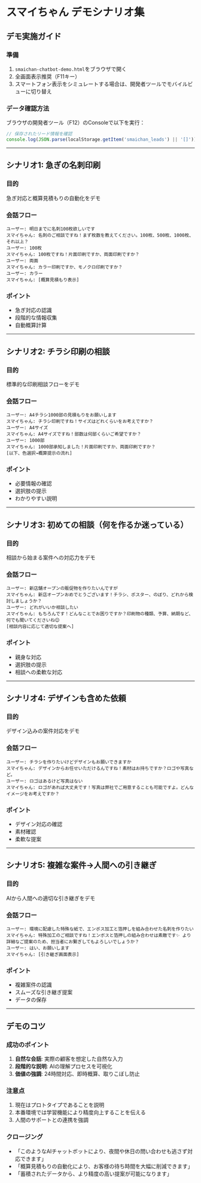 # スマイちゃん デモシナリオ集

## デモ実施ガイド

### 準備
1. `smaichan-chatbot-demo.html`をブラウザで開く
2. 全画面表示推奨（F11キー）
3. スマートフォン表示をシミュレートする場合は、開発者ツールでモバイルビューに切り替え

### データ確認方法
ブラウザの開発者ツール（F12）のConsoleで以下を実行：
```javascript
// 保存されたリード情報を確認
console.log(JSON.parse(localStorage.getItem('smaichan_leads') || '[]'));
```

---

## シナリオ1: 急ぎの名刺印刷

### 目的
急ぎ対応と概算見積もりの自動化をデモ

### 会話フロー
```
ユーザー: 明日までに名刺100枚欲しいです
スマイちゃん: 名刺のご相談ですね！まず枚数を教えてください。100枚、500枚、1000枚、それ以上？
ユーザー: 100枚
スマイちゃん: 100枚ですね！片面印刷ですか、両面印刷ですか？
ユーザー: 両面
スマイちゃん: カラー印刷ですか、モノクロ印刷ですか？
ユーザー: カラー
スマイちゃん: [概算見積もり表示]
```

### ポイント
- 急ぎ対応の認識
- 段階的な情報収集
- 自動概算計算

---

## シナリオ2: チラシ印刷の相談

### 目的
標準的な印刷相談フローをデモ

### 会話フロー
```
ユーザー: A4チラシ1000部の見積もりをお願いします
スマイちゃん: チラシ印刷ですね！サイズはどれくらいをお考えですか？
ユーザー: A4サイズ
スマイちゃん: A4サイズですね！部数は何部くらいご希望ですか？
ユーザー: 1000部
スマイちゃん: 1000部承知しました！片面印刷ですか、両面印刷ですか？
[以下、色選択→概算提示の流れ]
```

### ポイント
- 必要情報の確認
- 選択肢の提示
- わかりやすい説明

---

## シナリオ3: 初めての相談（何を作るか迷っている）

### 目的
相談から始まる案件への対応力をデモ

### 会話フロー
```
ユーザー: 新店舗オープンの販促物を作りたいんですが
スマイちゃん: 新店オープンおめでとうございます！チラシ、ポスター、のぼり、どれから検討しましょうか？
ユーザー: どれがいいか相談したい
スマイちゃん: もちろんです！どんなことでお困りですか？印刷物の種類、予算、納期など、何でも聞いてくださいね😊
[相談内容に応じて適切な提案へ]
```

### ポイント
- 親身な対応
- 選択肢の提示
- 相談への柔軟な対応

---

## シナリオ4: デザインも含めた依頼

### 目的
デザイン込みの案件対応をデモ

### 会話フロー
```
ユーザー: チラシを作りたいけどデザインもお願いできますか
スマイちゃん: デザインからお任せいただけるんですね！素材はお持ちですか？ロゴや写真など。
ユーザー: ロゴはあるけど写真はない
スマイちゃん: ロゴがあれば大丈夫です！写真は弊社でご用意することも可能ですよ。どんなイメージをお考えですか？
```

### ポイント
- デザイン対応の確認
- 素材確認
- 柔軟な提案

---

## シナリオ5: 複雑な案件→人間への引き継ぎ

### 目的
AIから人間への適切な引き継ぎをデモ

### 会話フロー
```
ユーザー: 環境に配慮した特殊な紙で、エンボス加工と箔押しを組み合わせた名刺を作りたい
スマイちゃん: 特殊加工のご相談ですね！エンボスと箔押しの組み合わせは素敵です✨ より詳細なご提案のため、担当者にお繋ぎしてもよろしいでしょうか？
ユーザー: はい、お願いします
スマイちゃん: [引き継ぎ画面表示]
```

### ポイント
- 複雑案件の認識
- スムーズな引き継ぎ提案
- データの保存

---

## デモのコツ

### 成功のポイント
1. **自然な会話**: 実際の顧客を想定した自然な入力
2. **段階的な説明**: AIの理解プロセスを可視化
3. **価値の強調**: 24時間対応、即時概算、取りこぼし防止

### 注意点
1. 現在はプロトタイプであることを説明
2. 本番環境では学習機能により精度向上することを伝える
3. 人間のサポートとの連携を強調

### クロージング
- 「このようなAIチャットボットにより、夜間や休日の問い合わせも逃さず対応できます」
- 「概算見積もりの自動化により、お客様の待ち時間を大幅に削減できます」
- 「蓄積されたデータから、より精度の高い提案が可能になります」